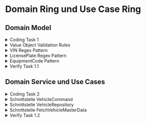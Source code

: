 # Domain Ring und Use Case Ring

## Domain Model

<details>
  <summary>Coding Task 1</summary>

<b>Erstellung des Domänenmodell für Vehicle</b>
<br/>
<ol>
   <li>Implementiere das dargestellte Domänenmodell <i>Vehicle</i></li>
   <li><i>Vehicle</i> ist die Root Entity des Domänenmodell. Implementiere die andere Domänenobjekte als <i>Value Object</i>.</li>
   <li>Erstelle das Package <i>vehicle</i>> und innerhalb <i>vehicle</i> die Package-Struktur <i>domain.service</i></li>
   <li>Berücksichtige dabei folgende Validierungsregeln der Domänenobjekte</li>
</ol>

![Vehicle Domain Model](../img/vehicle-domain-model.png)

</details>

<details>
   <summary>Value Object Validation Rules</summary>

   <table>
       <tr>
           <th>Domain Object</th>
           <th>Validation Rule</th>
       </tr>
       <tr>
           <td>Vehicle</td>
           <td>Alle Eigenschaften muss vorhanden und valide sein.</td>
       </tr>
       <tr>
           <td>VIN</td>
           <td>siehe Vin Regex Pattern</td>
       </tr>
       <tr>
           <td>LicensePlate</td>
           <td>siehe LicensePlate Regex Pattern</td>
       </tr>
       <tr>
           <td>Mileage</td>
           <td>no negative value (mileage >= 0)</td>
       </tr>
       <tr>
           <td>EquipmentCode</td>
           <td>siehe EuqipmentCode Pattern</td>
       </tr>
       <tr>
           <td>Alle anderen Domänenobjekte</td>
           <td>Kein Nullwerte, keine leeren oder blank Strings</td>
       </tr>
   </table>
</details>

   <details>
     <summary>VIN Regex Pattern</summary>
   
   ```java
   
   // examples
   // WP0ZZZ99ZTS392155
   // WBAOLZ99ZTS349156
   
   "(?=.*\\d|=.*[A-Z])(?=.*[A-Z])[A-Z0-9]{17}"
   
   ```
   </details>

   <details>
     <summary>LicensePlate Regex Pattern</summary>
   
   ```java
    "[A-ZÖÜÄ0-9]{1,5}[-]{0,1}[A-ZÖÜÄ0-9]{0,10}[-]{0,1}[A-ZÖÜÄ0-9]{0,4}""[A-ZÖÜÄ0-9]{1,5}[-]{0,1}[A-ZÖÜÄ0-9]{0,10}[-]{0,1}[A-ZÖÜÄ0-9]{0,4}"  
   ```
   </details>

   <details>
     <summary>EquipmentCode Pattern</summary>

   ```java
   
   // examples
   // WP0ZZZ99ZTS392155
   // WBAOLZ99ZTS349156
   
   "(?=.*\d|=.*[A-Z])(?=.*[A-Z])[A-Z0-9]{17}"
   
   ```
   </details>

<details>
  <summary>Verify Task 1.1</summary>
   <b>RUN</b> DomainRing_Task_1_1
   <br/>
   <b>RUN</b> ArchitectureTest_Task_1_1
</details>

## Domain Service und Use Cases

<details>
   <summary>Coding Task 2</summary>
   <b>Erstelle den DomainService für die Root Entity  <i>Vehicle</i></b>
   <br/>
   <ol>
      <li>Erstelle das Package <i>domain.service</i> im Package <i>vehicle</i></li>
      <li>Erstelle die Klasse <i>VehicleService</i> im vorgesehenen Package</li>
      <li>Erstelle die Packages <i>usecase.in</i> und <i>usecase.out</i> im Package <i>vehicle</i></li>
      <li>Erstelle den eingehenden Use Case <i>VehicleCommand</i> im dafür vorgesehenen Package mit der Schnittstelle <i>createVehicle</i></li>
      <li>Erstelle die ausgehenden Use Cases <i>VehicleRepository</i> und <i>FetchVehicleMasterData</i> im dafür vorgesehenen Package mit den dafür vorgesehenen Schnittstellen</li>
      <li>Implementiere den Anwendungsfall <i>createVehicle</i> im <i>VehicleService</i></li>
   </ol>

   </details>
   
   <details>
      <summary>Schnittstelle VehicleCommand</summary>

   ```java
   Vehicle createVehicle(Vin vin, VehicleMotionData vehicleMotionData);
   ```
   </details>

   <details>
      <summary>Schnittstelle VehicleRepository</summary>

   ```java
   Vehicle save(Vehicle vehicle);
   ```
   </details>

   <details>
      <summary>Schnittstelle FetchVehicleMasterData</summary>

   ```java
   VehicleMasterData fetch(Vin vin);
   ```
   </details>


<details>
  <summary>Verify Task 1.2</summary>
   <b>RUN</b> DomainRing_Task_1_2
   <br/>
   <b>RUN</b> ArchitectureTest_Task_1_2
</details>